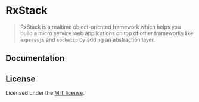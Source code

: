 # RxStack

> RxStack is a realtime object-oriented framework which helps you build a micro service web applications
on top of other frameworks like `expressjs` and `socketio` by adding an abstraction layer.

## Documentation

## License

Licensed under the [MIT license](LICENSE).